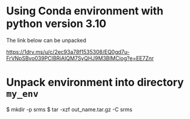 # Using Conda environment with python version 3.10

The link below can be unpacked

https://1drv.ms/u/c/2ec93a78f1535308/EQ0gd7u-FrVNpSBvo039PCIBRiAIQM7SyQHJ9M3BlMCiog?e=EE7Znr

# Unpack environment into directory `my_env`
$ mkdir -p srms
$ tar -xzf out_name.tar.gz -C srms
